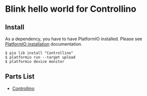 # Blink hello world for Controllino

## Install

As a dependency, you have to have PlatformIO installed. Please see [PlatformIO installation] documentation.

```
$ pio lib install "Controllino"
$ platformio run --target upload
$ platformio device monitor
```

## Parts List

* [Controllino]

[PlatformIO installation]: http://docs.platformio.org/en/latest/installation.html
[Controllino]: https://controllino.biz/

